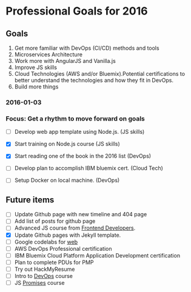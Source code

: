 # Professional Goals for 2016

## Goals
1. Get more familiar with DevOps (CI/CD) methods and tools
2. Microservices Architecture
3. Work more with AngularJS and Vanilla.js
4. Improve JS skills
5. Cloud Technologies (AWS and/or Bluemix).Potential certifications to better understand the technologies and how they fit in DevOps.
6. Build more things

### 2016-01-03
### Focus: Get a rhythm to move forward on goals
- [ ] Develop web app template using Node.js. (JS skills)
- [x] Start training on Node.js course (JS skills)
- [x] Start reading one of the book in the 2016 list (DevOps)
- [ ] Develop plan to accomplish IBM bluemix cert. (Cloud Tech)
- [ ] Setup Docker on local machine. (DevOps)


## Future items
- [ ] Update Github page with new timeline and 404 page
- [ ] Add list of posts for github page
- [ ] Advanced JS course from [Frontend Developers](https://frontendmasters.com/courses/).
- [x] Update Github pages with Jekyll template.
- [ ] Google codelabs for [web](https://codelabs.developers.google.com/)
- [ ] AWS DevOps Professional certification
- [ ] IBM Bluemix Cloud Platform Application Development certification
- [ ] Plan to complete PDUs for PMP
- [ ] Try out HackMyResume
- [ ] Intro to [DevOps](https://www.udacity.com/course/intro-to-devops--ud611) course
- [ ] JS [Promises](https://www.udacity.com/course/javascript-promises--ud898) course
